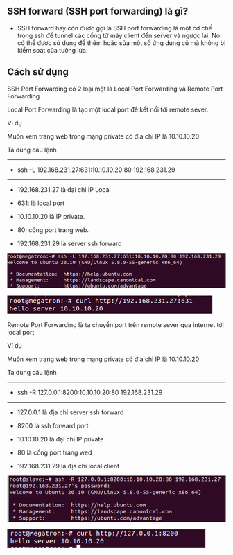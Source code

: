 ## SSH forward (SSH port forwarding) là gì?

-  SSH forward hay còn được gọi là SSH port forwarding là một cơ chế trong ssh để tunnel các cổng từ máy client đến server và ngược lại. Nó có thể được sử dụng để thêm hoặc sửa một số ứng dụng cũ mà không bị kiểm soát của tường lừa. 

## Cách sử dụng

SSH Port Forwarding có 2 loại một là Local Port Forwarding và Remote Port Forwarding

Local Port Forwarding là tạo một local port để kết nối tới remote sever.

Ví dụ 

Muốn xem trang web trong mạng private có địa chỉ IP là 10.10.10.20

Ta dùng câu lệnh

---
- ssh -L 192.168.231.27:631:10.10.10.20:80 192.168.231.29
---

- 192.168.231.27 là đại chỉ IP Local

- 631: là local port

- 10.10.10.20 là IP private.

- 80: cổng port trang web.

- 192.168.231.29 là server ssh forward 



![sshfwiamge1](Image/sshfwimage1.png)

![sshfwimage2](Image/sshfwimage2.png)


Remote Port Forwarding là ta chuyển port trên remote sever qua internet tới local port


Ví dụ 

Muốn xem trang web trong mạng private có địa chỉ IP là 10.10.10.20

Ta dùng câu lệnh

---
- ssh -R 127.0.0.1:8200:10.10.10.20:80 192.168.231.29
---

- 127.0.0.1 là địa chỉ server ssh forward

- 8200 là ssh forward port

- 10.10.10.20 là đại chỉ IP private

- 80 là cổng port trang wed

- 192.168.231.29 là địa chỉ local client


![sshfimage3](Image/sshfwimage3.png)

![sshfwimage4](Image/sshfwimage4.png)








